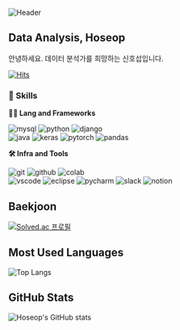 ![Header](https://capsule-render.vercel.app/api?type=waving&height=300&color=gradient&text=Hoseop%20=%20Awesome&fontAlign=50)

## Data Analysis, Hoseop
안녕하세요. 데이터 분석가를 희망하는 신호섭입니다.

[![Hits](https://hits.seeyoufarm.com/api/count/incr/badge.svg?url=https%3A%2F%2Fgithub.com%2Fawesome98%2Fhit-counter&count_bg=%230F0F0F&title_bg=%232826E7&icon=codeigniter.svg&icon_color=%23EA0B0B&title=hits&edge_flat=false)](https://hits.seeyoufarm.com)

### 🦾 Skills
**🧑‍💻 Lang and Frameworks**

![mysql](https://img.shields.io/badge/mysql-4479A1.svg?&style=for-the-badge&logo=mysql&logoColor=white)
![python](https://img.shields.io/badge/python-3776AB.svg?&style=for-the-badge&logo=python&logoColor=white)
![django](https://img.shields.io/badge/django-092E20.svg?&style=for-the-badge&logo=django&logoColor=white)  
![java](https://img.shields.io/badge/java%20-%20ffbf00?style=for-the-badge)
![keras](https://img.shields.io/badge/keras%20-%20%23fe6f5e?style=for-the-badge)
![pytorch](https://img.shields.io/badge/pytorch%20-%20%23fae7b5?style=for-the-badge)
![pandas](https://img.shields.io/badge/pandas%20-%20%230095b6?style=for-the-badge)



**🛠️ Infra and Tools**

![git](https://img.shields.io/badge/git-F05032.svg?&style=for-the-badge&logo=git&logoColor=white)
![github](https://img.shields.io/badge/github-181717.svg?&style=for-the-badge&logo=github&logoColor=white)
![colab](https://img.shields.io/badge/colab-F9AB00.svg?&style=for-the-badge&logo=googlecolab&logoColor=white)<br>
![vscode](https://img.shields.io/badge/vscode-007ACC.svg?&style=for-the-badge&logo=visualstudiocode&logoColor=white)
![eclipse](https://img.shields.io/badge/eclipse-2C2255.svg?&style=for-the-badge&logo=eclipseide&logoColor=white)
![pycharm](https://img.shields.io/badge/pycharm-000000.svg?&style=for-the-badge&logo=pycharm&logoColor=white)
![slack](https://img.shields.io/badge/slack-4A154B.svg?&style=for-the-badge&logo=slack&logoColor=white)
![notion](https://img.shields.io/badge/notion-000000.svg?&style=for-the-badge&logo=notion&logoColor=white)

## Baekjoon
[![Solved.ac
프로필](http://mazassumnida.wtf/api/v2/generate_badge?boj=ghtjq382)](https://solved.ac/profile/ghtjq382)  
## Most Used Languages
![Top Langs](https://github-readme-stats.vercel.app/api/top-langs/?username=awesome98&layout=compact)  
## GitHub Stats
![Hoseop's GitHub stats](https://github-readme-stats.vercel.app/api?username=awesome98&show_icons=true&theme=radical)
